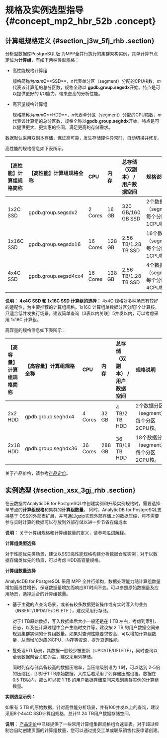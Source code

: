 # 规格及实例选型指导 {#concept_mp2_hbr_52b .concept}

## 计算组规格定义 {#section_j3w_5fj_rhb .section}

分析型数据库PostgreSQL版 为MPP全并行执行的集群架构实例，其单计算节点定位为**计算组**，有如下两种类型规格：

-   高性能规格计算组

    规格简称为*n***x***m***C****SSD**，*n*代表单分区（segment）分配的CPU核数，*m*代表该计算组的总分区数，规格全称以 **gpdb.group.segsdx**开始。特点是可以提供更好的 I/O能力，带来更高的分析性能。

-   高容量规格计算组

    规格简称为*n***x***m***C****HDD**，*n*代表单分区（segment）分配的CPU核数，*m*代表该计算组的总分区数，规格全称以**gpdb.group.seghdx**开始。特点是可以提供更大、更实惠的空间，满足更高的存储需求。


数据默认采用双副本存储，保证高可靠，发生存储硬件异常时，自动切换并修复。

高性能的规格信息如下表所示。

|【高性能】计算组规格简称|【高性能】计算组规格全称|CPU|内存|总存储（双副本） / 用户数据空间|规格说明|
|:-----------|:-----------|:--|:-|:----------------|:---|
|1x2C SSD|gpdb.group.segsdx2|2 Cores|16 GB|320 GB/160 GB SSD|2个数据分区（segment），每个分区1CPU核。|
|1x16C SSD|gpdb.group.segsdx16|16 Cores|128 GB|2.56 TB/1.28 TB SSD|16个数据分区（segment），每个分区1CPU核。|
|4x4C SSD|gpdb.group.segsd4cx4|16 Cores|128 GB|2.56 TB/1.28 TB SSD|4个数据分区（segment），每个分区4CPU核。|

**说明：** **4x4C SSD 和 1x16C SSD 计算组的选择：** 4x4C 规格对多种场景有较好的适配性，为主要推荐的计算组规格。1x16C 计算组单数据分区分配1个计算核，只适合低并发执行场景。建议简单查询（3表以内关联）5并发以内，可以考虑采用 1x16C 计算组。

高容量的规格信息如下表所示：

|【高容量】计算组规格简称|【高容量】计算组规格全称|CPU|内存|总存储（双副本） / 用户数据空间|规格说明|
|:-----------|:-----------|:--|:-|:----------------|:---|
|2x2 HDD|gpdb.group.seghdx4|4 Cores|32 GB|4 TB/2 TB HDD|2个数据分区（segment），每个分区2CPU核。|
|2x18 HDD|gpdb.group.seghdx36|36 Cores|288 GB|36 TB/18 TB HDD|18个数据分区（segment），每个分区2CPU核。|

关于产品价格，请参考[产品定价](../../../../cn.zh-CN/产品定价/产品定价.md#)。

## 实例选型 {#section_xsx_3gj_rhb .section}

在云数据库AnalyticDB for PostgreSQL中创建实例和升级实例规格时，需要选择单节点的**计算组规格**和集群的**计算组数量**。 同时，AnalyticDB for PostgreSQL支持基于 OSS的外部表扩展，并可通过gzip实现外部存储上的数据压缩，将不需要参与实时计算的数据可以存放到外部存储以进一步节省存储成本

**说明：** 关于计算组规格和计算组数量的定义，请参考[名词解释](cn.zh-CN/产品简介/名词解释.md#)。

**计算组类型选择**

对于性能优先类场景，建议以SSD高性能规格构建分析数据仓库实例；对于以数据存储类优先的场景，可以考虑 HDD高容量规格。

**计算组数量选择**

AnalyticDB for PostgreSQL 采用 MPP 全并行架构，数据处理能力随计算组数量增加而线性增长，保证数据量增加而响应RT时间不变。可以参照原始数据量及应用场景，选择适合的计算组数量。

-   基于主键的点查询场景，或者有较多数据更新操作或有实时写入的业务 （INSERT/UPDATE/DELETE ），建议采用行存储。

    对于1 TB原始数据，写入数据库后大小一般还是在 1 TB 左右，考虑到索引，日志，以及在计算过程中会产生临时文件等，建议按 2 TB 的用户数据空间来规划集群实例的计算组数量。如果对查询性能要求较高，可以增加计算组数量，从而增加对应的CPU，内存等资源，提升查询性能。

-   批处理ETL场景，其数据一般较少被更新（UPDATE/DELETE），同时查询以全表数据聚合关联为主，建议采用列存储。

    同时列存存储具备较高的数据压缩率，当压缩级别设为 1 时，可以达到 2-5倍的压缩比，即对于1 TB原始数据，入库后若采用了列存储压缩设置，数据在0.5 TB以内，那么可以按 1 TB 的用户数据存储空间来规划集群实例的计算组数量。


**实例选型示例：**

如果有 5 TB 的原始数据，针对高性能分析场景，并有100并发以上的查询，建议采用8个4x4C SSD计算组规格，总计11.24 TB用户数据存储空间。

**说明：** [产品定价](https://www.aliyun.com/price/product#/gpdb/detail)中已经提供了一些常用计算组集群规格组合速查表。对于超过控制台自助创建页面的计算组数量，您可以通过提交工单或联系销售代表申请创建。

